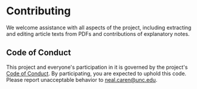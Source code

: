 # Contributing

We welcome assistance with all aspects of the project, including extracting and editing article texts from PDFs and contributions of explanatory notes.

## Code of Conduct

This project and everyone's participation in it is governed by the project's [Code of Conduct](code_of_conduct.md). By participating, you are expected to uphold this code. Please report unacceptable behavior to [neal.caren@unc.edu](mailto:neal.caren@unc.edu).
